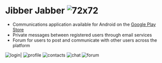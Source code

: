 # Jibber Jabber ![72x72](https://user-images.githubusercontent.com/26044298/69500334-3560b600-0ec8-11ea-907b-97c5fd7e4ec5.png)

- Communications application available for Android on the [Google Play Store](https://play.google.com/store/apps/details?id=com.inversepalindrome.jibberjabber&hl=en)
- Private messages between registered users through email services
- Forum for users to post and communicate with other users across the platform

![login](https://user-images.githubusercontent.com/26044298/71488898-043e1300-27f1-11ea-9e92-874785ccf789.jpg)| ![profile](https://user-images.githubusercontent.com/26044298/71488899-04d6a980-27f1-11ea-825b-9d4e1140b2ff.jpg)
![contacts](https://user-images.githubusercontent.com/26044298/71488896-043e1300-27f1-11ea-8a5c-ff8f104f9817.jpg)
![chat](https://user-images.githubusercontent.com/26044298/71488895-03a57c80-27f1-11ea-923c-219062a25fef.jpg)
![forum](https://user-images.githubusercontent.com/26044298/71488897-043e1300-27f1-11ea-8ddb-e16c3d595a28.jpg)

